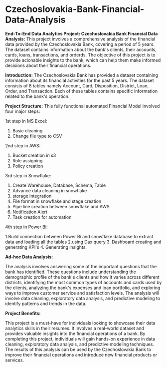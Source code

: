 # Czechoslovakia-Bank-Financial-Data-Analysis
******End-To-End Data Analytics Project: Czechoslovakia Bank Financial Data Analysis:******
This project involves a comprehensive analysis of the financial data provided by the Czechoslovakia Bank, covering a period of 5 years. The dataset contains information about the bank's clients, their accounts, cards, loans, transactions, and orderds. The objective of this project is to provide acionable insights to the bank, which can help them make informed decisions about their financial operations.

******Introduction:******
The Czechoslovakia Bank has provided a dataset containing information about its financial activities for the past 5 years. The dataset consists of 8 tables namely Account, Card, Disposition, District, Loan, Order, and Transaction. Each of these tables contains specific information related to the bank's operation.

******Project Structure:******
This fully functional automated Financial Model involved four major steps:

1st step in MS Excel:
1. Basic cleaning
2. Change file type to CSV

2nd step in AWS:
1. Bucket creation in s3
2. Role assigning
3. Policy creation

3rd step in Snowflake:
1. Create Warehouse, Database, Schema, Table
2. Advance data cleaning in snowflake
3. storage integration
4. File format in snowflake and stage creation
5. Pipe line creation between snowflake and AWS
6. Notification Alert
7. Task creation for automation

4th step in Power Bi:

1.Build connection between Power Bi and snowflake database to extract data and loading all the tables
2.using Dax query 
3. Dashboard creating and generating KPI's
4. Generating insights.

********__**Ad-hoc Data Analysis:**__********

The analysis involves answering some of the important questions that the bank has identified. These questions include understanding the demographic profile of the bank's clients and how it varies across different districts, identifying the most common types of accounts and cards used by the clients, analyzing the bank's expenses and loan portfolio, and exploring ways to improve customer service and satisfaction levels. The analysis will involve data cleaning, exploratory data analysis, and predictive modeling to identify patterns and trends in the data.

********__**Project Benefits:**__********

This project is a must-have for individuals looking to showcase their data analytics skills in their resumes. It involves a real-world dataset and provides valuable insights into the financial operations of a bank. By completing this project, individuals will gain hands-on experience in data cleaning, exploratory data analysis, and predictive modeling techniques. The results of this analysis can be used by the Czechoslovakia Bank to improve their financial operations and introduce new financial products or services.
